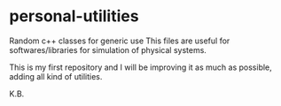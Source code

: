 # personal-utilities
Random c++ classes for generic use
This files are useful for softwares/libraries for simulation of physical systems. 

This is my first repository and I will be improving it as much as possible, adding all kind of utilities.

K.B.

